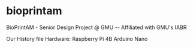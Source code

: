 # bioprintam
BioPrintAM - Senior Design Project @ GMU -- Affiliated with GMU's IABR



Our History file
Hardware: 
Raspberry Pi 4B
Arduino Nano

